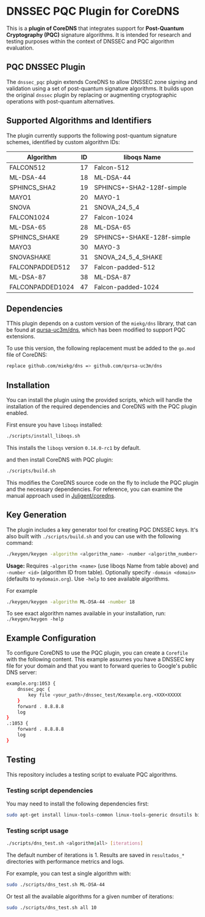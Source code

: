 # DNSSEC PQC Plugin for CoreDNS

This is a **plugin of CoreDNS** that integrates support for **Post-Quantum Cryptography (PQC)** signature algorithms. It is intended for research and testing purposes within the context of DNSSEC and PQC algorithm evaluation.

## PQC DNSSEC Plugin

The `dnssec_pqc` plugin extends CoreDNS to allow DNSSEC zone signing and validation using a set of post-quantum signature algorithms. It builds upon the original `dnssec` plugin by replacing or augmenting cryptographic operations with post-quantum alternatives.

## Supported Algorithms and Identifiers

The plugin currently supports the following post-quantum signature schemes, identified by custom algorithm IDs:

| Algorithm        | ID | liboqs Name |
|------------------|----|-------------|
| FALCON512        | 17 | Falcon-512 |
| ML-DSA-44        | 18 | ML-DSA-44 |
| SPHINCS_SHA2     | 19 | SPHINCS+-SHA2-128f-simple |
| MAYO1            | 20 | MAYO-1 |
| SNOVA            | 21 | SNOVA_24_5_4 |
| FALCON1024       | 27 | Falcon-1024 |
| ML-DSA-65        | 28 | ML-DSA-65 |
| SPHINCS_SHAKE    | 29 | SPHINCS+-SHAKE-128f-simple |
| MAYO3            | 30 | MAYO-3 |
| SNOVASHAKE       | 31 | SNOVA_24_5_4_SHAKE |
| FALCONPADDED512  | 37 | Falcon-padded-512 |
| ML-DSA-87        | 38 | ML-DSA-87 |
| FALCONPADDED1024 | 47 | Falcon-padded-1024 |

## Dependencies

TThis plugin depends on a custom version of the `miekg/dns` library, that can be found at [qursa-uc3m/dns](https://github.com/qursa-uc3m/dns), which has been modified to support PQC extensions.

To use this version, the following replacement must be added to the `go.mod` file of CoreDNS:

```bash
replace github.com/miekg/dns => github.com/qursa-uc3m/dns
```

## Installation

You can install the plugin using the provided scripts, which will handle the installation of the required dependencies and CoreDNS with the PQC plugin enabled.

First ensure you have `liboqs` installed:

```bash
./scripts/install_liboqs.sh
```

This installs the `liboqs` version `0.14.0-rc1` by default.

and then install CoreDNS with PQC plugin:

```bash
./scripts/build.sh
```

This modifies the CoreDNS source code on the fly to include the PQC plugin and the necessary dependencies. For reference, you can examine the manual approach used in [Juligent/coredns](https://github.com/Juligent/coredns).

## Key Generation

The plugin includes a key generator tool for creating PQC DNSSEC keys. It's also built with `./scripts/build.sh` and you can use with the following command:

```bash
./keygen/keygen -algorithm <algorithm_name> -number <algorithm_number> [-domain <domain>]
```

**Usage:** Requires `-algorithm <name>` (use liboqs Name from table above) and `-number <id>` (algorithm ID from table). Optionally specify `-domain <domain>` (defaults to `mydomain.org`). Use `-help` to see available algorithms.

For example

```bash
./keygen/keygen -algorithm ML-DSA-44 -number 18
```

To see exact algorithm names available in your installation, run: `./keygen/keygen -help`

## Example Configuration

To configure CoreDNS to use the PQC plugin, you can create a `Corefile` with the following content. This example assumes you have a DNSSEC key file for your domain and that you want to forward queries to Google's public DNS server:

```bash
example.org:1053 {
    dnssec_pqc {
        key file <your_path>/dnssec_test/Kexample.org.+XXX+XXXXX
    }
    forward . 8.8.8.8
    log
}
.:1053 {
    forward . 8.8.8.8
    log
}
```

## Testing

This repository includes a testing script to evaluate PQC algorithms.

### Testing script dependencies

You may need to install the following dependencies first:

```bash
sudo apt-get install linux-tools-common linux-tools-generic dnsutils bind9-utils
```

### Testing script usage

```bash
./scripts/dns_test.sh <algorithm|all> [iterations]
```

The default number of iterations is 1. Results are saved in `resultados_*` directories with performance metrics and logs.

For example, you can test a single algorithm with:

```bash
sudo ./scripts/dns_test.sh ML-DSA-44
```

Or test all the available algorithms for a given number of iterations:

```bash
sudo ./scripts/dns_test.sh all 10
```

